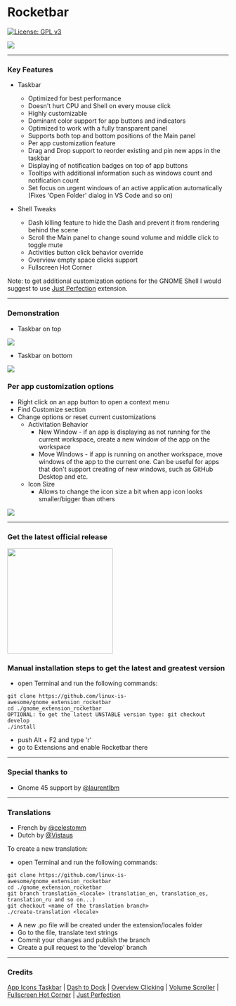 # Rocketbar
[![License: GPL v3](https://img.shields.io/badge/License-GPLv3-blue.svg)](https://github.com/linux-is-awesome/gnome_extension_rocketbar/blob/master/LICENSE)

![](/media/taskbar.jpg)

-----

### Key Features

- Taskbar
    - Optimized for best performance
    - Doesn't hurt CPU and Shell on every mouse click
    - Highly customizable
    - Dominant color support for app buttons and indicators
    - Optimized to work with a fully transparent panel
    - Supports both top and bottom positions of the Main panel
    - Per app customization feature
    - Drag and Drop support to reorder existing and pin new apps in the taskbar
    - Displaying of notification badges on top of app buttons
    - Tooltips with additional information such as windows count and notification count
    - Set focus on urgent windows of an active application automatically (Fixes 'Open Folder' dialog in VS Code and so on)

- Shell Tweaks
    - Dash killing feature to hide the Dash and prevent it from rendering behind the scene
    - Scroll the Main panel to change sound volume and middle click to toggle mute
    - Activities button click behavior override
    - Overview empty space clicks support
    - Fullscreen Hot Corner
    
Note: to get additional customization options for the GNOME Shell I would suggest to use [Just Perfection](https://extensions.gnome.org/extension/3843/just-perfection) extension.

-----

### Demonstration

- Taskbar on top

![](/media/taskbar_top.png)

- Taskbar on bottom

![](/media/taskbar_bottom.png)

### Per app customization options

- Right click on an app button to open a context menu
- Find Customize section
- Change options or reset current customizations
    - Activitation Behavior
        - New Window - if an app is displaying as not running for the current workspace, create a new window of the app on the workspace
        - Move Windows - if app is running on another workspace, move windows of the app to the current one. Can be useful for apps that don't support creating of new windows, such as GitHub Desktop and etc.
    - Icon Size
        - Allows to change the icon size a bit when app icon looks smaller/bigger than others
            
![](/media/customize.png)

-----

### Get the latest official release

<p align="left">
    <a href="https://extensions.gnome.org/extension/5180/rocketbar" >
        <img src="/media/get-it-logo.png" width="240"/>
    </a>
</p>

### Manual installation steps to get the latest and greatest version

- open Terminal and run the following commands:
```
git clone https://github.com/linux-is-awesome/gnome_extension_rocketbar
cd ./gnome_extension_rocketbar
OPTIONAL: to get the latest UNSTABLE version type: git checkout develop
./install
```

- push Alt + F2 and type 'r'
- go to Extensions and enable Rocketbar there

-----

### Special thanks to

- Gnome 45 support by [@laurentlbm](https://github.com/laurentlbm)

-----

### Translations

- French by [@celestomm](https://github.com/celestomm)
- Dutch by [@Vistaus](https://github.com/Vistaus)

To create a new translation:

- open Terminal and run the following commands:
```
git clone https://github.com/linux-is-awesome/gnome_extension_rocketbar
cd ./gnome_extension_rocketbar
git branch translation_<locale> (translation_en, translation_es, translation_ru and so on...)
git checkout <name of the translation branch>
./create-translation <locale>
```
- A new <locale>.po file will be created under the extension/locales folder
- Go to the file, translate text strings
- Commit your changes and publish the branch
- Create a pull request to the 'develop' branch

-----

### Credits

[App Icons Taskbar](https://gitlab.com/AndrewZaech/aztaskbar) |
[Dash to Dock](https://github.com/micheleg/dash-to-dock) |
[Overview Clicking](https://github.com/mechtifs/overview-clicking) |
[Volume Scroller](https://github.com/trflynn89/gnome-shell-volume-scroller) |
[Fullscreen Hot Corner](https://github.com/soal/gnome-shell-fullscreen-hot-corner) |
[Just Perfection](https://gitlab.gnome.org/jrahmatzadeh/just-perfection)

